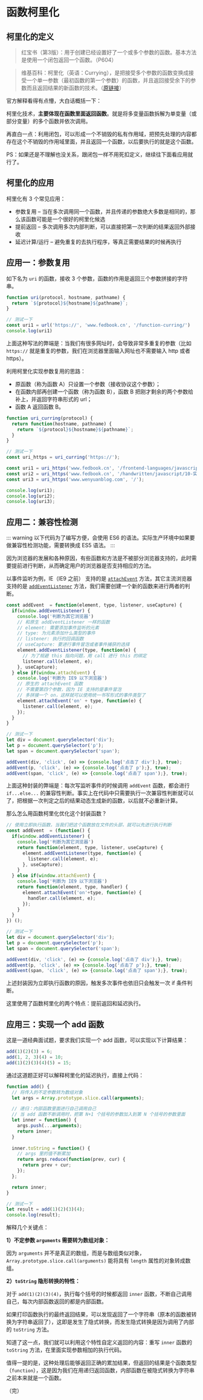 # 函数柯里化

## 柯里化的定义

> 红宝书（第3版）：用于创建已经设置好了一个或多个参数的函数。基本方法是使用一个闭包返回一个函数。（P604）

> 维基百科：柯里化（英语：Currying），是把接受多个参数的函数变换成接受一个单一参数（最初函数的第一个参数）的函数，并且返回接受余下的参数而且返回结果的新函数的技术。（[原链接](https://zh.wikipedia.org/wiki/柯里化)）

官方解释看得有点懵，大白话概括一下：

柯里化技术，**主要体现在函数里面返回函数**。就是将多变量函数拆解为单变量（或部分变量）的多个函数并依次调用。

再直白一点：利用闭包，可以形成一个不销毁的私有作用域，把预先处理的内容都存在这个不销毁的作用域里面，并且返回一个函数，以后要执行的就是这个函数。

PS：如果还是不理解也没关系，跟闭包一样不用死扣定义，继续往下面看应用就行了。

## 柯里化的应用

柯里化有 3 个常见应用：

* 参数复用 – 当在多次调用同一个函数，并且传递的参数绝大多数是相同的，那么该函数可能是一个很好的柯里化候选
* 提前返回 – 多次调用多次内部判断，可以直接把第一次判断的结果返回外部接收
* 延迟计算/运行 – 避免重复的去执行程序，等真正需要结果的时候再执行

## 应用一：参数复用

如下名为 `uri` 的函数，接收 3 个参数，函数的作用是返回三个参数拼接的字符串。

```javascript
function uri(protocol, hostname, pathname) {
  return `${protocol}${hostname}${pathname}`;
}

// 测试一下
const uri1 = url('https://', 'www.fedbook.cn', '/function-curring/')
console.log(uri1)
```

上面这种写法的弊端是：当我们有很多网址时，会导致非常多重复的参数（比如 `https://` 就是重复的参数，我们在浏览器里面输入网址也不需要输入 http 或者 https）。

利用柯里化实现参数复用的思路：

* 原函数（称为函数 A）只设置一个参数（接收协议这个参数）；
* 在函数内部再创建一个函数（称为函数 B），函数 B 把刚才剩余的两个参数给补上，并返回字符串形式的 url；
* 函数 A 返回函数 B。

```javascript
function uri_curring(protocol) {
  return function(hostname, pathname) {
    return `${protocol}${hostname}${pathname}`; 
  }
}

// 测试一下
const uri_https = uri_curring('https://');

const uri1 = uri_https('www.fedbook.cn', '/frontend-languages/javascript/function-currying/');
const uri2 = uri_https('www.fedbook.cn', '/handwritten/javascript/10-实现bind方法/');
const uri3 = uri_https('www.wenyuanblog.com', '/');

console.log(uri1);
console.log(uri2);
console.log(uri3);
```

## 应用二：兼容性检测

::: warning
以下代码为了编写方便，会使用 ES6 的语法。实际生产环境中如果要做兼容性检测功能，需要转换成 ES5 语法。
:::

因为浏览器的发展和各种原因，有些函数和方法是不被部分浏览器支持的，此时需要提前进行判断，从而确定用户的浏览器是否支持相应的方法。

以事件监听为例，IE（IE9 之前） 支持的是 [`attachEvent`](https://developer.mozilla.org/zh-CN/docs/Web/API/EventTarget/addEventListener) 方法，其它主流浏览器支持的是 [`addEventListener`](https://developer.mozilla.org/zh-CN/docs/Web/API/EventTarget/addEventListener) 方法，我们需要创建一个新的函数来进行两者的判断。

```javascript
const addEvent  = function(element, type, listener, useCapture) {
  if(window.addEventListener) {
    console.log('判断为其它浏览器')
    // 和原生 addEventListener 一样的函数
    // element: 需要添加事件监听的元素
    // type: 为元素添加什么类型的事件
    // listener: 执行的回调函数
    // useCapture: 要进行事件冒泡或者事件捕获的选择
    element.addEventListener(type, function(e) {
      // 为了规避 this 指向问题，用 call 进行 this 的绑定
      listener.call(element, e);
    }, useCapture);
  } else if(window.attachEvent) {
    console.log('判断为 IE9 以下浏览器')
    // 原生的 attachEvent 函数
    // 不需要第四个参数，因为 IE 支持的是事件冒泡
    // 多拼接一个 on，这样就可以使用统一书写形式的事件类型了
    element.attachEvent('on' + type, function(e) {
      listener.call(element, e);
    });
  }
}

// 测试一下
let div = document.querySelector('div');
let p = document.querySelector('p');
let span = document.querySelector('span');

addEvent(div, 'click', (e) => {console.log('点击了 div');}, true);
addEvent(p, 'click', (e) => {console.log('点击了 p');}, true);
addEvent(span, 'click', (e) => {console.log('点击了 span');}, true);
```

上面这种封装的弊端是：每次写监听事件的时候调用 `addEvent` 函数，都会进行 `if...else...` 的兼容性判断。事实上在代码中只需要执行一次兼容性判断就可以了，把根据一次判定之后的结果动态生成新的函数，以后就不必重新计算。

那么怎么用函数柯里化优化这个封装函数？

```javascript
// 使用立即执行函数，当我们把这个函数放在文件的头部，就可以先进行执行判断
const addEvent  = (function() {
  if(window.addEventListener) {
    console.log('判断为其它浏览器')
    return function(element, type, listener, useCapture) {
      element.addEventListener(type, function(e) {
        listener.call(element, e);
      }, useCapture);
    }
  } else if(window.attachEvent) {
    console.log('判断为 IE9 以下浏览器')
    return function(element, type, handler) {
      element.attachEvent('on'+type, function(e) {
        handler.call(element, e);
      });
    }
  }
}) ();

// 测试一下
let div = document.querySelector('div');
let p = document.querySelector('p');
let span = document.querySelector('span');

addEvent(div, 'click', (e) => {console.log('点击了 div');}, true);
addEvent(p, 'click', (e) => {console.log('点击了 p');}, true);
addEvent(span, 'click', (e) => {console.log('点击了 span');}, true);
```

上述封装因为立即执行函数的原因，触发多次事件也依旧只会触发一次 if 条件判断。

这里使用了函数柯里化的两个特点：提前返回和延迟执行。

## 应用三：实现一个 add 函数

这是一道经典面试题，要求我们实现一个 add 函数，可以实现以下计算结果：

```javascript
add(1)(2)(3) = 6;
add(1, 2, 3)(4) = 10;
add(1)(2)(3)(4)(5) = 15;
```

通过这道题正好可以解释柯里化的延迟执行，直接上代码：

```javascript
function add() {
  // 将传入的不定参数转为数组对象
  let args = Array.prototype.slice.call(arguments);

  // 递归：内部函数里面进行自己调用自己
  // 当 add 函数不断调用时，把第 N+1 个括号的参数加入到第 N 个括号的参数里面
  let inner = function() {
    args.push(...arguments);
    return inner;
  }
  
  inner.toString = function() {
    // args 里的值不断累加
    return args.reduce(function(prev, cur) {
      return prev + cur;  
    });
  };

  return inner;
}

// 测试一下
let result = add(1)(2)(3)(4);
console.log(result);
```

解释几个关键点：

**1）不定参数 `arguments` 需要转为数组对象：**

因为 `arguments` 并不是真正的数组，而是与数组类似对象，`Array.prototype.slice.call(arguments)` 能将具有 `length` 属性的对象转成数组。

**2）`toString` 隐形转换的特性：**

对于 `add(1)(2)(3)(4)`，执行每个括号的时候都返回 `inner` 函数，不断自己调用自己，每次内部函数返回的都是内部函数。

如果打印函数执行的最终返回结果，可以发现返回了一个字符串（原本的函数被转换为字符串返回了），这即是发生了隐式转换，而发生隐式转换是因为调用了内部的 `toString` 方法。

知道了这一点，我们就可以利用这个特性自定义返回的内容：重写 `inner` 函数的 `toString` 方法，在里面实现参数相加的执行代码。

值得一提的是，这种处理后能够返回正确的累加结果，但返回的结果是个函数类型（`function`），这是因为我们在用递归返回函数，内部函数在被隐式转换为字符串之前本来就是一个函数。

（完）
